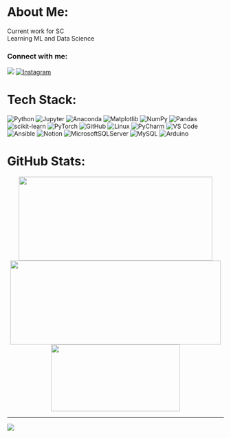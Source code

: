 # About Me:
Current work for SC<br>Learning ML and Data Science

### Connect with me:
[![](https://img.shields.io/badge/Telegram-2CA5E0?style=for-the-badge&logo=telegram&logoColor=white)](https://t.me/nmzakirov)
[![Instagram](https://img.shields.io/badge/Instagram-E4405F?style=for-the-badge&logo=instagram&logoColor=white)](https://instagram.com/_nmzaki) 

# Tech Stack:
![Python](https://img.shields.io/badge/python-3670A0?style=for-the-badge&logo=python&logoColor=ffdd54) ![Jupyter](https://img.shields.io/badge/Jupyter-F37626.svg?&style=for-the-badge&logo=Jupyter&logoColor=white) ![Anaconda](https://img.shields.io/badge/Anaconda-%2344A833.svg?style=for-the-badge&logo=anaconda&logoColor=white) ![Matplotlib](https://img.shields.io/badge/Matplotlib-%23ffffff.svg?style=for-the-badge&logo=Matplotlib&logoColor=black) ![NumPy](https://img.shields.io/badge/numpy-%23013243.svg?style=for-the-badge&logo=numpy&logoColor=white) ![Pandas](https://img.shields.io/badge/pandas-%23150458.svg?style=for-the-badge&logo=pandas&logoColor=white) ![scikit-learn](https://img.shields.io/badge/scikit--learn-%23F7931E.svg?style=for-the-badge&logo=scikit-learn&logoColor=white) ![PyTorch](https://img.shields.io/badge/PyTorch-EE4C2C?style=for-the-badge&logo=pytorch&logoColor=white) ![GitHub](https://img.shields.io/badge/github-%23121011.svg?style=for-the-badge&logo=github&logoColor=white) ![Linux](https://img.shields.io/badge/Linux-FCC624?style=for-the-badge&logo=linux&logoColor=black) ![PyCharm](https://img.shields.io/badge/PyCharm-000000.svg?&style=for-the-badge&logo=PyCharm&logoColor=white) ![VS Code](https://img.shields.io/badge/VSCode-0078D4?style=for-the-badge&logo=visual%20studio%20code&logoColor=white) ![Ansible](https://img.shields.io/badge/ansible-%231A1918.svg?style=for-the-badge&logo=ansible&logoColor=white) ![Notion](https://img.shields.io/badge/Notion-%23000000.svg?style=for-the-badge&logo=notion&logoColor=white) ![MicrosoftSQLServer](https://img.shields.io/badge/Microsoft%20SQL%20Server-CC2927?style=for-the-badge&logo=microsoft%20sql%20server&logoColor=white) ![MySQL](https://img.shields.io/badge/mysql-4479A1.svg?style=for-the-badge&logo=mysql&logoColor=white) ![Arduino](https://img.shields.io/badge/-Arduino-00979D?style=for-the-badge&logo=Arduino&logoColor=white)
# GitHub Stats:
<p align="center">
  <img width="450" height="195" src="https://github-readme-stats.vercel.app/api?username=nmzaki&theme=github_dark&hide_border=true&include_all_commits=false&count_private=false)">
  <img width="490" height="195" src="https://github-readme-streak-stats.herokuapp.com/?user=nmzaki&theme=github_dark&hide_border=true">
  <img width="300" height="155" src="https://github-readme-stats.vercel.app/api/top-langs/?username=nmzaki&theme=github_dark&hide_border=true&include_all_commits=false&count_private=false&layout=compact">
</p>


---
[![](https://visitcount.itsvg.in/api?id=nmzaki&icon=2&color=12)](https://visitcount.itsvg.in)

